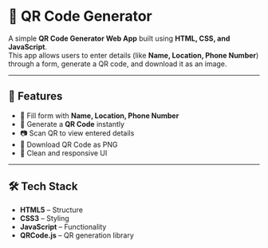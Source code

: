 # 📱 QR Code Generator

A simple **QR Code Generator Web App** built using **HTML, CSS, and JavaScript**.  
This app allows users to enter details (like **Name, Location, Phone Number**) through a form, generate a QR code, and download it as an image.

---

## 🚀 Features
- 📝 Fill form with **Name, Location, Phone Number**
- 🔲 Generate a **QR Code** instantly
- 📷 Scan QR to view entered details
- 💾 Download QR Code as PNG
- 🎨 Clean and responsive UI

---

## 🛠️ Tech Stack
- **HTML5** – Structure  
- **CSS3** – Styling  
- **JavaScript** – Functionality  
- **QRCode.js** – QR generation library  




